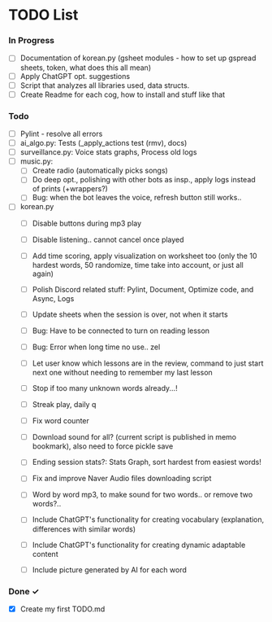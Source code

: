 # TODO List

### In Progress

- [ ] Documentation of korean.py (gsheet modules - how to set up gspread sheets, token, what does this all mean)
- [ ] Apply ChatGPT opt. suggestions
- [ ] Script that analyzes all libraries used, data structs.
- [ ] Create Readme for each cog, how to install and stuff like that

### Todo

- [ ] Pylint - resolve all errors
- [ ] ai_algo.py: Tests (_apply_actions test (rmv), docs)
- [ ] surveillance.py: Voice stats graphs, Process old logs
- [ ] music.py: 
  - [ ] Create radio (automatically picks songs)
  - [ ] Do deep opt., polishing with other bots as insp., apply logs instead of prints (+wrappers?)
  - [ ] Bug: when the bot leaves the voice, refresh button still works..

- [ ] korean.py
  - [ ] Disable buttons during mp3 play
  - [ ] Disable listening.. cannot cancel once played
  - [ ] Add time scoring, apply visualization on worksheet too (only the 10 hardest words, 50 randomize, time take into account, or just all again)
  - [ ] Polish Discord related stuff: Pylint, Document, Optimize code, and Async, Logs
  - [ ] Update sheets when the session is over, not when it starts
  - [ ] Bug: Have to be connected to turn on reading lesson
  - [ ] Bug: Error when long time no use.. zel
  - [ ] Let user know which lessons are in the review, command to just start next one without needing to remember my last lesson
  - [ ] Stop if too many unknown words already...!
  - [ ] Streak play, daily q
  - [ ] Fix word counter

  - [ ] Download sound for all? (current script is published in memo bookmark), also need to force pickle save
  - [ ] Ending session stats?: Stats Graph, sort hardest from easiest words!
  - [ ] Fix and improve Naver Audio files downloading script
  - [ ] Word by word mp3, to make sound for two words.. or remove two words?..
  - [ ] Include ChatGPT's functionality for creating vocabulary (explanation, differences with similar words)
  - [ ] Include ChatGPT's functionality for creating dynamic adaptable content
  - [ ] Include picture generated by AI for each word

### Done ✓

- [x] Create my first TODO.md  
